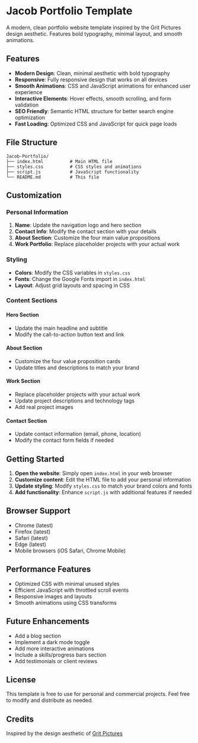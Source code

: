 # Jacob Portfolio Template

A modern, clean portfolio website template inspired by the Grit Pictures design aesthetic. Features bold typography, minimal layout, and smooth animations.

## Features

- **Modern Design**: Clean, minimal aesthetic with bold typography
- **Responsive**: Fully responsive design that works on all devices
- **Smooth Animations**: CSS and JavaScript animations for enhanced user experience
- **Interactive Elements**: Hover effects, smooth scrolling, and form validation
- **SEO Friendly**: Semantic HTML structure for better search engine optimization
- **Fast Loading**: Optimized CSS and JavaScript for quick page loads

## File Structure

```
Jacob-Portfolio/
├── index.html          # Main HTML file
├── styles.css          # CSS styles and animations
├── script.js           # JavaScript functionality
└── README.md           # This file
```

## Customization

### Personal Information
1. **Name**: Update the navigation logo and hero section
2. **Contact Info**: Modify the contact section with your details
3. **About Section**: Customize the four main value propositions
4. **Work Portfolio**: Replace placeholder projects with your actual work

### Styling
- **Colors**: Modify the CSS variables in `styles.css`
- **Fonts**: Change the Google Fonts import in `index.html`
- **Layout**: Adjust grid layouts and spacing in CSS

### Content Sections

#### Hero Section
- Update the main headline and subtitle
- Modify the call-to-action button text and link

#### About Section
- Customize the four value proposition cards
- Update titles and descriptions to match your brand

#### Work Section
- Replace placeholder projects with your actual work
- Update project descriptions and technology tags
- Add real project images

#### Contact Section
- Update contact information (email, phone, location)
- Modify the contact form fields if needed

## Getting Started

1. **Open the website**: Simply open `index.html` in your web browser
2. **Customize content**: Edit the HTML file to add your personal information
3. **Update styling**: Modify `styles.css` to match your brand colors and fonts
4. **Add functionality**: Enhance `script.js` with additional features if needed

## Browser Support

- Chrome (latest)
- Firefox (latest)
- Safari (latest)
- Edge (latest)
- Mobile browsers (iOS Safari, Chrome Mobile)

## Performance Features

- Optimized CSS with minimal unused styles
- Efficient JavaScript with throttled scroll events
- Responsive images and layouts
- Smooth animations using CSS transforms

## Future Enhancements

- Add a blog section
- Implement a dark mode toggle
- Add more interactive animations
- Include a skills/progress bars section
- Add testimonials or client reviews

## License

This template is free to use for personal and commercial projects. Feel free to modify and distribute as needed.

## Credits

Inspired by the design aesthetic of [Grit Pictures](https://grit.pictures/)
